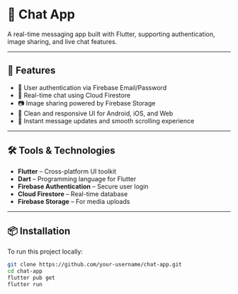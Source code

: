 # 💬 Chat App

A real-time messaging app built with Flutter, supporting authentication, image sharing, and live chat features.

---

## 🚀 Features

- 🔐 User authentication via Firebase Email/Password
- 💬 Real-time chat using Cloud Firestore
- 📷 Image sharing powered by Firebase Storage
- 📱 Clean and responsive UI for Android, iOS, and Web
- 🔄 Instant message updates and smooth scrolling experience

---

## 🛠️ Tools & Technologies

- **Flutter** – Cross-platform UI toolkit
- **Dart** – Programming language for Flutter
- **Firebase Authentication** – Secure user login
- **Cloud Firestore** – Real-time database
- **Firebase Storage** – For media uploads

---

## 📦 Installation

To run this project locally:

```bash
git clone https://github.com/your-username/chat-app.git
cd chat-app
flutter pub get
flutter run
